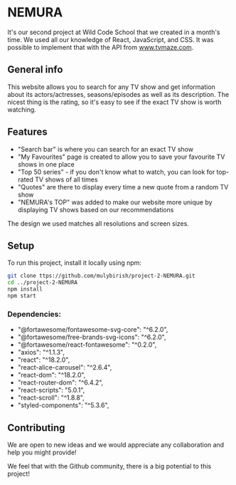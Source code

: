 # NEMURA

It's our second project at Wild Code School that we created in a month's time. We used all our knowledge of React, JavaScript, and CSS. It was possible to implement that with the API from www.tvmaze.com.

## General info

This website allows you to search for any TV show and get information about its actors/actresses, seasons/episodes as well as its description. The nicest thing is the rating, so it's easy to see if the exact TV show is worth watching. 

## Features

* "Search bar" is where you can search for an exact TV show
* "My Favourites" page is created to allow you to save your favourite TV shows in one place
* "Top 50 series" - if you don't know what to watch, you can look for top-rated TV shows of all times
* "Quotes" are there to display every time a new quote from a random TV show 
* "NEMURA's TOP" was added to make our website more unique by displaying TV shows based on our recommendations

The design we used matches all resolutions and screen sizes.

## Setup

To run this project, install it locally using npm:

```bash
git clone ttps://github.com/mulybirish/project-2-NEMURA.git
cd ../project-2-NEMURA
npm install
npm start
```

### Dependencies:
  * "@fortawesome/fontawesome-svg-core": "^6.2.0",
  * "@fortawesome/free-brands-svg-icons": "^6.2.0",
  * "@fortawesome/react-fontawesome": "^0.2.0",
  * "axios": "^1.1.3",
  * "react": "^18.2.0",
  * "react-alice-carousel": "^2.6.4",
  * "react-dom": "^18.2.0",
  * "react-router-dom": "^6.4.2",
  * "react-scripts": "5.0.1",
  * "react-scroll": "^1.8.8",
  * "styled-components": "^5.3.6",
  
## Contributing

We are open to new ideas and we would appreciate any collaboration and help you might provide!

We feel that with the Github community, there is a big potential to this project!
